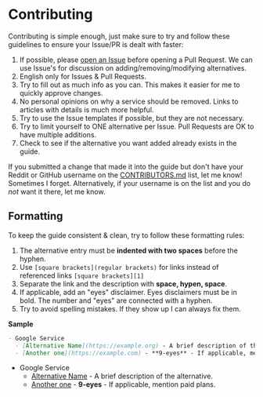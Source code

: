 # Contributing

Contributing is simple enough, just make sure to try and follow these guidelines to ensure your Issue/PR is dealt with faster:

1. If possible, please [open an Issue](https://github.com/tycrek/degoogle/issues/new/choose) before opening a Pull Request. We can use Issue's for discussion on adding/removing/modifying alternatives.
2. English only for Issues & Pull Requests.
3. Try to fill out as much info as you can. This makes it easier for me to quickly approve changes.
4. No personal opinions on why a service should be removed. Links to articles with details is much more helpful.
5. Try to use the Issue templates if possible, but they are not necessary.
6. Try to limit yourself to ONE alternative per Issue. Pull Requests are OK to have multiple additions.
7. Check to see if the alternative you want added already exists in the guide.

If you submitted a change that made it into the guide but don't have your Reddit or GitHub username on the [CONTRIBUTORS.md](https://github.com/tycrek/degoogle/blob/master/CONTRIBUTORS.md) list, let me know! Sometimes I forget. Alternatively, if your username is on the list and you do *not* want it there, let me know.

## Formatting

To keep the guide consistent & clean, try to follow these formatting rules:

1. The alternative entry must be **indented with two spaces** before the hyphen.
2. Use `[square brackets](regular brackets)` for links instead of referenced links `[square brackets][1]`
3. Separate the link and the description with **space, hypen, space**.
4. If applicable, add an "eyes" disclaimer. Eyes disclaimers must be in bold. The number and "eyes" are connected with a hyphen.
5. Try to avoid spelling mistakes. If they show up I can always fix them.

**Sample**

```markdown
- Google Service
  - [Alternative Name](https://example.org) - A brief description of the alternative.
  - [Another one](https://example.com) - **9-eyes** - If applicable, mention paid plans.
```

- Google Service
  - [Alternative Name](https://alternative.link) - A brief description of the alternative.
  - [Another one](https://example.com) - **9-eyes** - If applicable, mention paid plans.
